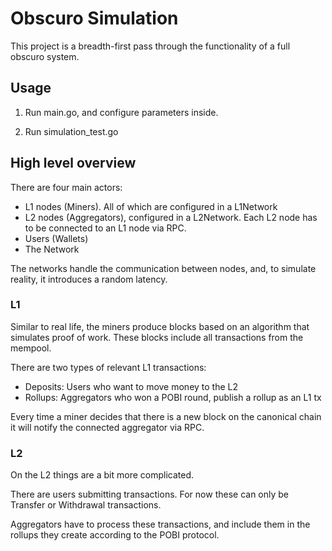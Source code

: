 # Obscuro Simulation
This project is a breadth-first pass through the functionality of a full obscuro system.

## Usage
1. Run main.go, and configure parameters inside.

2. Run simulation_test.go 

## High level overview

There are four main actors:
- L1 nodes (Miners). All of which are configured in a L1Network
- L2 nodes (Aggregators), configured in a L2Network. Each L2 node has to be connected to an L1 node via RPC.
- Users (Wallets)
- The Network

The networks handle the communication between nodes, and, to simulate reality, it introduces a random latency. 


### L1

Similar to real life, the miners produce blocks based on an algorithm that simulates proof of work. 
These blocks include all transactions from the mempool.

There are two types of relevant L1 transactions:

- Deposits: Users who want to move money to the L2
- Rollups: Aggregators who won a POBI round, publish a rollup as an L1 tx

Every time a miner decides that there is a new block on the canonical chain it will notify the connected aggregator via RPC.

### L2
On the L2 things are a bit more complicated.

There are users submitting transactions. 
For now these can only be Transfer or Withdrawal transactions.

Aggregators have to process these transactions, and include them in the rollups they create according to the POBI protocol.



